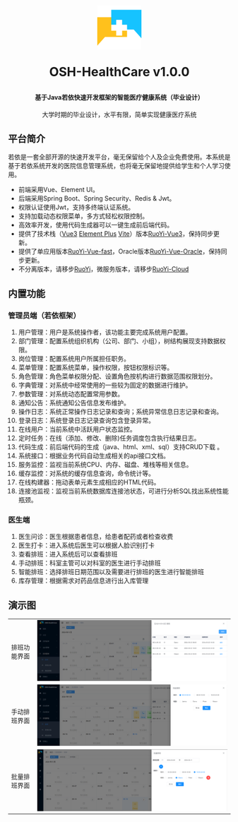 <p align="center">
	<img alt="logo" src="https://github.com/UltimateWilliamWu/HealthCare-Admin-Doctor/blob/2c2282dba5f7766eea96269dfefd163c996d5cfe/ruoyi-ui/src/assets/logo/logo.png" width="100px" height="100px">
</p>
<h1 align="center" style="margin: 30px 0 30px; font-weight: bold;">OSH-HealthCare v1.0.0</h1>
<h4 align="center">基于Java若依快速开发框架的智能医疗健康系统（毕业设计）</h4>
<p align="center">
    大学时期的毕业设计，水平有限，简单实现健康医疗系统
</p>

## 平台简介

若依是一套全部开源的快速开发平台，毫无保留给个人及企业免费使用。本系统是基于若依系统开发的医院信息管理系统，也将毫无保留地提供给学生和个人学习使用。

* 前端采用Vue、Element UI。
* 后端采用Spring Boot、Spring Security、Redis & Jwt。
* 权限认证使用Jwt，支持多终端认证系统。
* 支持加载动态权限菜单，多方式轻松权限控制。
* 高效率开发，使用代码生成器可以一键生成前后端代码。
* 提供了技术栈（[Vue3](https://v3.cn.vuejs.org) [Element Plus](https://element-plus.org/zh-CN) [Vite](https://cn.vitejs.dev)）版本[RuoYi-Vue3](https://github.com/yangzongzhuan/RuoYi-Vue3)，保持同步更新。
* 提供了单应用版本[RuoYi-Vue-fast](https://github.com/yangzongzhuan/RuoYi-Vue-fast)，Oracle版本[RuoYi-Vue-Oracle](https://github.com/yangzongzhuan/RuoYi-Vue-Oracle)，保持同步更新。
* 不分离版本，请移步[RuoYi](https://gitee.com/y_project/RuoYi)，微服务版本，请移步[RuoYi-Cloud](https://gitee.com/y_project/RuoYi-Cloud)

## 内置功能

### 管理员端（若依框架）
1.  用户管理：用户是系统操作者，该功能主要完成系统用户配置。
2.  部门管理：配置系统组织机构（公司、部门、小组），树结构展现支持数据权限。
3.  岗位管理：配置系统用户所属担任职务。
4.  菜单管理：配置系统菜单，操作权限，按钮权限标识等。
5.  角色管理：角色菜单权限分配、设置角色按机构进行数据范围权限划分。
6.  字典管理：对系统中经常使用的一些较为固定的数据进行维护。
7.  参数管理：对系统动态配置常用参数。
8.  通知公告：系统通知公告信息发布维护。
9.  操作日志：系统正常操作日志记录和查询；系统异常信息日志记录和查询。
10. 登录日志：系统登录日志记录查询包含登录异常。
11. 在线用户：当前系统中活跃用户状态监控。
12. 定时任务：在线（添加、修改、删除)任务调度包含执行结果日志。
13. 代码生成：前后端代码的生成（java、html、xml、sql）支持CRUD下载 。
14. 系统接口：根据业务代码自动生成相关的api接口文档。
15. 服务监控：监视当前系统CPU、内存、磁盘、堆栈等相关信息。
16. 缓存监控：对系统的缓存信息查询，命令统计等。
17. 在线构建器：拖动表单元素生成相应的HTML代码。
18. 连接池监视：监视当前系统数据库连接池状态，可进行分析SQL找出系统性能瓶颈。

### 医生端
1.  医生问诊：医生根据患者信息，给患者配药或者检查收费
2.  医生打卡：进入系统后医生可以根据人脸识别打卡
3.  查看排班：进入系统后可以查看排班
4.  手动排班：科室主管可以对科室的医生进行手动排班
5.  智能排班：选择排班日期范围以及需要进行排班的医生进行智能排班
6.  库存管理：根据需求对药品信息进行出入库管理

## 演示图

<table>
    <tr>
        <td>排班功能界面</td>
        <td> <img src="showImg/img.png" alt="null"> </td>
    </tr>
    <tr>
        <td>手动排班界面</td>
        <td> <img alt="null" src="showImg/img_1.png"></td>
    </tr>
    <tr>
        <td>批量排班界面</td>
        <td> <img alt="null" src="showImg/img_2.png"></td>
    </tr>
</table>
